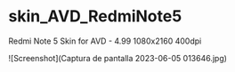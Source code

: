 # skin_AVD_RedmiNote5
Redmi Note 5 Skin for AVD - 4.99 1080x2160 400dpi

![Screenshot](Captura de pantalla 2023-06-05 013646.jpg)
